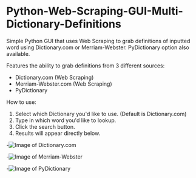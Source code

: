 # Python-Web-Scraping-GUI-Multi-Dictionary-Definitions
Simple Python GUI that uses Web Scraping to grab definitions of inputted word using Dictionary.com or Merriam-Webster. PyDictionary option also available.

Features the ability to grab definitions from 3 different sources:
  - Dictionary.com (Web Scraping)
  - Merriam-Webster.com (Web Scraping)
  - PyDictionary

How to use:
1. Select which Dictionary you'd like to use. (Default is Dictionary.com)
2. Type in which word you'd like to lookup.
3. Click the search button.
4. Results will appear directly below.


-![Image of Dictionary.com](https://i.gyazo.com/1f32e77241d52be9e81a301cf5f964ed.png)

-![Image of Merriam-Webster](https://i.gyazo.com/22be82a00f14b4667898f2ec03482cc7.png)

-![Image of PyDictionary](https://i.gyazo.com/40ff9cc789ebe0fbc2c9f9f8a383fbe7.png)
